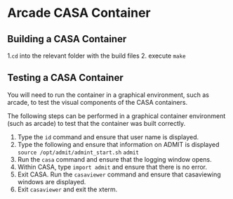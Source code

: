 # Arcade CASA Container
## Building a CASA Container
1.`cd` into the relevant folder with the build files 
2. execute `make`
## Testing a CASA Container
You will need to run the container in a graphical environment, such as arcade, to test the visual components of the CASA containers.

The following steps can be performed in a graphical container environment (such as arcade) to test that the container was built correctly.
1. Type the `id` command and ensure that user name is displayed.
2. Type the following and ensure that information on ADMIT is displayed
`source /opt/admit/admint_start.sh`
`admit`
3. Run the `casa` command and ensure that the logging window opens.
4. Within CASA, type `import admit` and ensure that there is no error.
5. Exit CASA. Run the `casaviewer` command and ensure that casaviewing windows are displayed.
6. Exit `casaviewer` and exit the xterm.